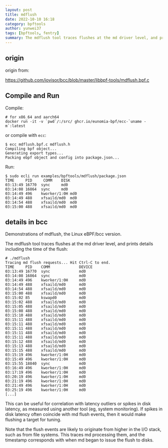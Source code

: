 ```yaml
---
layout: post
title: mdflush
date: 2022-10-10 16:18
category: bpftools
author: yunwei37
tags: [bpftools, fentry]
summary: The mdflush tool traces flushes at the md driver level, and prints details including the time of the flush.
---
```




## origin

origin from:

<https://github.com/iovisor/bcc/blob/master/libbpf-tools/mdflush.bpf.c>

## Compile and Run

Compile:

```shell
# for x86_64 and aarch64
docker run -it -v `pwd`/:/src/ ghcr.io/eunomia-bpf/ecc-`uname -m`:latest
```

or compile with `ecc`:

```console
$ ecc mdflush.bpf.c mdflush.h
Compiling bpf object...
Generating export types...
Packing ebpf object and config into package.json...
```

Run:

```console
$ sudo ecli run examples/bpftools/mdflush/package.json
TIME     PID     COMM    DISK
03:13:49 16770  sync     md0
03:14:08 16864  sync     md0
03:14:49 496    kworker/1:0H md0
03:14:49 488    xfsaild/md0  md0
03:14:54 488    xfsaild/md0  md0
03:15:00 488    xfsaild/md0  md0
```

## details in bcc

Demonstrations of mdflush, the Linux eBPF/bcc version.


The mdflush tool traces flushes at the md driver level, and prints details
including the time of the flush:

```console
# ./mdflush
Tracing md flush requests... Hit Ctrl-C to end.
TIME     PID    COMM             DEVICE
03:13:49 16770  sync             md0
03:14:08 16864  sync             md0
03:14:49 496    kworker/1:0H     md0
03:14:49 488    xfsaild/md0      md0
03:14:54 488    xfsaild/md0      md0
03:15:00 488    xfsaild/md0      md0
03:15:02 85     kswapd0          md0
03:15:02 488    xfsaild/md0      md0
03:15:05 488    xfsaild/md0      md0
03:15:08 488    xfsaild/md0      md0
03:15:10 488    xfsaild/md0      md0
03:15:11 488    xfsaild/md0      md0
03:15:11 488    xfsaild/md0      md0
03:15:11 488    xfsaild/md0      md0
03:15:11 488    xfsaild/md0      md0
03:15:11 488    xfsaild/md0      md0
03:15:12 488    xfsaild/md0      md0
03:15:13 488    xfsaild/md0      md0
03:15:15 488    xfsaild/md0      md0
03:15:19 496    kworker/1:0H     md0
03:15:49 496    kworker/1:0H     md0
03:15:55 18840  sync             md0
03:16:49 496    kworker/1:0H     md0
03:17:19 496    kworker/1:0H     md0
03:20:19 496    kworker/1:0H     md0
03:21:19 496    kworker/1:0H     md0
03:21:49 496    kworker/1:0H     md0
03:25:19 496    kworker/1:0H     md0
[...]
```
This can be useful for correlation with latency outliers or spikes in disk
latency, as measured using another tool (eg, system monitoring). If spikes in
disk latency often coincide with md flush events, then it would make flushing
a target for tuning.

Note that the flush events are likely to originate from higher in the I/O
stack, such as from file systems. This traces md processing them, and the
timestamp corresponds with when md began to issue the flush to disks.